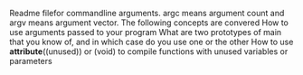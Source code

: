 Readme filefor commandline arguments. argc means argument count and argv means argument vector. The following concepts are convered 
    How to use arguments passed to your program
    What are two prototypes of main that you know of, and in which case do you use one or the other
    How to use __attribute__((unused)) or (void) to compile functions with unused variables or parameters
